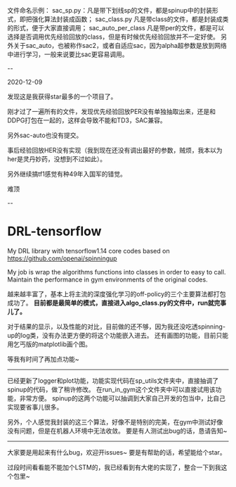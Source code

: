 文件命名示例：
sac_sp.py：凡是带下划线sp的文件，都是spinup中的封装形式，即把强化算法封装成函数；
sac_class.py 凡是带class的文件，都是封装成类的形式，便于大家直接调用；
sac_auto_per_class 凡是带per的文件，都是可以选择是否调用优先经验回放的class，但是有时候优先经验回放并不一定好使。
另外关于sac_auto，也被称作sac2，或者自适应sac，因为alpha超参数是放到网络中进行学习，一般来说要比sac更容易调用。

--

2020-12-09

发现这是我获得star最多的一个项目了。

刚才过了一遍所有的文件，发现优先经验回放PER没有单独抽取出来，还是和DDPG打包在一起的，这样会导致不能和TD3，SAC兼容。

另外sac-auto也没有提交。

事后经验回放HER没有实现（我到现在还没有调出最好的参数，贼烦，我本以为her是灵丹妙药，没想到不过如此）。

另外继续搞tf1感觉有种49年入国军的错觉。

难顶

--



# DRL-tensorflow
My DRL library with tensorflow1.14
core codes based on https://github.com/openai/spinningup

My job is wrap the algorithms functions into classes in order to easy to call.
Maintain the performance in gym environments of the original codes.

越来越丰富了，基本上将主流的深度强化学习的off-policy的三个主要算法都打包成功了。
**目前都是最简单的模式，直接进入algo_class.py的文件中，run就完事儿了。**

对于结果的显示，以及性能的对比，目前做的还不够，因为我还没吃透spinning-up的log类，没有办法更方便的将这个功能嵌入进去。
还有画图的功能，目前只能用乞丐版的matplotlib画个图。

等我有时间了再加点功能~

----
已经更新了logger和plot功能，功能实现代码在sp_utils文件夹中，直接抽调了spinup的代码，做了稍许修改。
在run_in_gym这个文件夹中可以直接试用该功能，非常方便。
spinup的这两个功能可以抽调到大家自己开发的包当中，比自己实现要省事儿很多。


另外，个人感觉我封装的这三个算法，好像不是特别的完美，在gym中测试好像没有问题，但是在机器人环境中无法收敛。
要是有人测试出bug的话，恳请告知~


----




大家要是用起来有什么bug，欢迎开issues~
要是有帮助的话，希望能给个star。

过段时间看看能不能加个LSTM的，我已经看到有大佬的实现了，整合一下到我这个包里~
